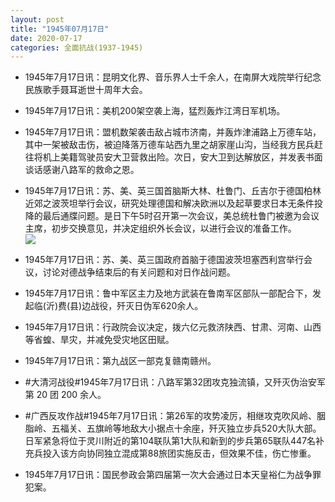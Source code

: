 ```yaml
---
layout: post
title: "1945年07月17日"
date: 2020-07-17
categories: 全面抗战(1937-1945)
---
```


<meta name="referrer" content="no-referrer" />

- 1945年7月17日讯：昆明文化界、音乐界人士千余人，在南屏大戏院举行纪念民族歌手聂耳逝世十周年大会。 

- 1945年7月17日讯：美机200架空袭上海，猛烈轰炸江湾日军机场。 

- 1945年7月17日讯：盟机数架袭击敌占城市济南，并轰炸津浦路上万德车站，其中一架被敌击伤，被迫降落万德车站西九里之胡家崖山沟，当经我方民兵赶往将机上美籍驾驶员安大卫营救出险。次日，安大卫到达解放区，并发表书面谈话感谢八路军的救命之恩。 

- 1945年7月17日讯：苏、美、英三国首脑斯大林、杜鲁门、丘吉尔于德国柏林近郊之波茨坦举行会议，研究处理德国和解决欧洲以及起草要求日本无条件投降的最后通牒问题。是日下午5时召开第一次会议，美总统杜鲁门被邀为会议主席，初步交换意见，并决定组织外长会议，以进行会议的准备工作。 <br/><img src="https://wx4.sinaimg.cn/large/aca367d8ly1ggu4je0ravj20c8090jre.jpg" />

- 1945年7月17日讯：苏、美、英三国政府首脑于德国波茨坦塞西利宫举行会议，讨论对德战争结束后的有关问题和对日作战问题。 

- 1945年7月17日讯：鲁中军区主力及地方武装在鲁南军区部队一部配合下，发起临(沂)费(县)边战役，歼灭日伪军620余人。 

- 1945年7月17日讯：行政院会议决定，拨六亿元救济陕西、甘肃、河南、山西等省蝗、旱灾，并减免受灾地区田赋。 

- 1945年7月17日讯：第九战区一部克复赣南赣州。 

- #大清河战役#1945年7月17日讯：八路军第32团攻克独流镇，又歼灭伪治安军第 20 团 200 余人。 

- #广西反攻作战#1945年7月17日讯：第26军的攻势凌厉，相继攻克吹风岭、胭脂岭、五福关、五旗岭等地敌大小据点十余座，歼灭独立步兵520大队大部。日军紧急将位于灵川附近的第104联队第1大队和新到的步兵第65联队447名补充兵投入该方向协同独立混成第88旅团实施反击，但效果不佳，伤亡惨重。 

- 1945年7月17日讯：国民参政会第四届第一次大会通过日本天皇裕仁为战争罪犯案。 

